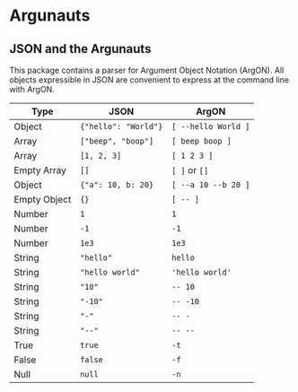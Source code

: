
# Argunauts

## JSON and the Argunauts

This package contains a parser for Argument Object Notation (ArgON).
All objects expressible in JSON are convenient to express at the command line
with ArgON.

Type          | JSON                 | ArgON
------------- | -------------------- | ---------------------
Object        | `{"hello": "World"}` | `[ --hello World ]`
Array         | `["beep", "boop"]`   | `[ beep boop ]`
Array         | `[1, 2, 3]`          | `[ 1 2 3 ]`
Empty Array   | `[]`                 | `[ ]` or `[]`
Object        | `{"a": 10, b: 20}`   | `[ --a 10 --b 20 ]`
Empty Object  | `{}`                 | `[ -- ]`
Number        | `1`                  | `1`
Number        | `-1`                 | `-1`
Number        | `1e3`                | `1e3`
String        | `"hello"`            | `hello`
String        | `"hello world"`      | `'hello world'`
String        | `"10"`               | `-- 10`
String        | `"-10"`              | `-- -10`
String        | `"-"`                | `-- -`
String        | `"--"`               | `-- --`
True          | `true`               | `-t`
False         | `false`              | `-f`
Null          | `null`               | `-n`

